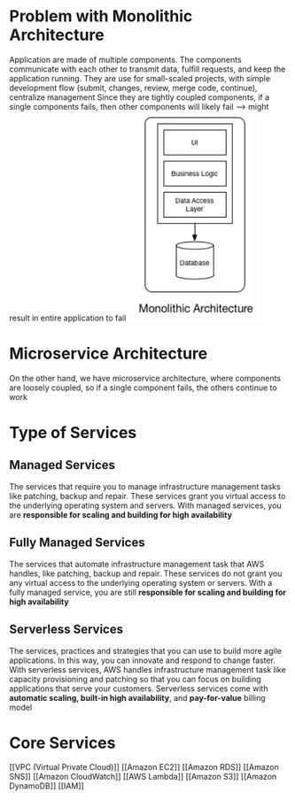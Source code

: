 # Problem with Monolithic Architecture
Application are made of multiple components. The components communicate with each other to transmit data, fulfill requests, and keep the application running. 
They are use for small-scaled projects, with simple development flow (submit, changes, review, merge code, continue), centralize management
Since they are tightly coupled components, if a single components fails, then other components will likely fail --> might result in entire application to fail
![Monolithic Model](../attachments/monolithic_model.png)

# Microservice Architecture
On the other hand, we have microservice architecture, where components are loosely coupled, so if a single component fails, the others continue to work 

# Type of Services
## Managed Services
The services that require you to manage infrastructure management tasks like patching, backup and repair. These services grant you virtual access to the underlying operating system and servers. With managed services, you are **responsible for scaling and building for high availability**
## Fully Managed Services
The services that automate infrastructure management task that AWS handles, like patching, backup and repair. These services do not grant you any virtual access to the underlying operating system or servers. With a fully managed service, you are still **responsible for scaling and building for high availability**
## Serverless Services
The services, practices and strategies that you can use to build more agile applications. In this way, you can innovate and respond to change faster. With serverless services, AWS handles infrastructure management task like capacity provisioning and patching so that you can focus on building applications that serve your customers. Serverless services come with **automatic scaling, built-in high availability**, and **pay-for-value** billing model

# Core Services
[[VPC (Virtual Private Cloud)]]
[[Amazon EC2]]
[[Amazon RDS]]
[[Amazon SNS]]
[[Amazon CloudWatch]]
[[AWS Lambda]]
[[Amazon S3]]
[[Amazon DynamoDB]]
[[IAM]]